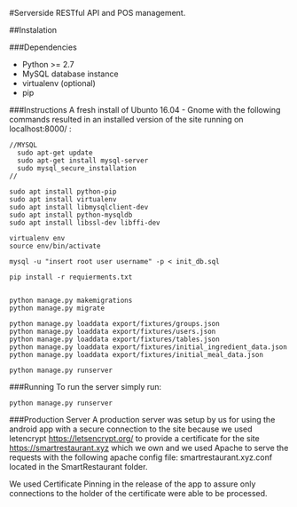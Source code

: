 #Serverside RESTful API and POS management.

##Instalation

###Dependencies
* Python >= 2.7
* MySQL database instance
* virtualenv (optional)
* pip

###Instructions
A fresh install of Ubunto 16.04 - Gnome with the following commands resulted in an installed version of the site running on localhost:8000/ :

```
//MYSQL
  sudo apt-get update
  sudo apt-get install mysql-server
  sudo mysql_secure_installation
//

sudo apt install python-pip
sudo apt install virtualenv
sudo apt install libmysqlclient-dev
sudo apt install python-mysqldb
sudo apt install libssl-dev libffi-dev

virtualenv env
source env/bin/activate

mysql -u "insert root user username" -p < init_db.sql 

pip install -r requierments.txt


python manage.py makemigrations
python manage.py migrate

python manage.py loaddata export/fixtures/groups.json
python manage.py loaddata export/fixtures/users.json
python manage.py loaddata export/fixtures/tables.json
python manage.py loaddata export/fixtures/initial_ingredient_data.json
python manage.py loaddata export/fixtures/initial_meal_data.json

python manage.py runserver

```

###Running
To run the server simply run:

```
python manage.py runserver
```

###Production Server
A production server was setup by us for using the android app with a secure connection to the site because we used letencrypt https://letsencrypt.org/ to provide a certificate for the site https://smartrestaurant.xyz which we own and we used Apache to serve the requests with the following apache config file: smartrestaurant.xyz.conf located in the SmartRestaurant folder.

We used Certificate Pinning in the release of the app to assure only connections to the holder of the certificate were able to be processed.

